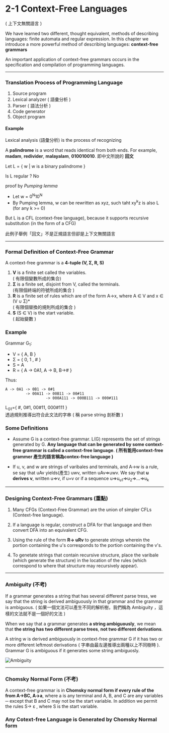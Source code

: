 # 2-1 Context-Free Languages
( 上下文無關語言 )

We have learned two different, thought equivalent, methods of describing languages: finite automata and regular expression. In this chapter we introduce a more powerful method of describing languages: __context-free grammars__

An important application of context-free grammars occurs in the specification and compilation of programming languages.

---
### Translation Process of Programming Language
1. Source program
2. Lexical analyzer ( 語彙分析 )
3. Parser ( 語法分析 )
4. Code generator
5. Object program

#### Example

Lexical analysis (語彙分析) is the process of recognizing

A __palindrome__ is a word that reads identical from both ends. For example, __madam__, __redivider__, __malayalam__, __010010010__. 即中文所說的 __回文__

Let L = { w | w is a binary palindrome }

Is L regular ? No

proof by _Pumping lemma_
* Let w = 0<sup>N</sup>10<sup>N</sup>
* By Pumping lemma, w can be rewritten as xyz, such taht xy<sup>k</sup>z is also L (for any k >= 0)

But L is a CFL (context-free language), because it supports recursive substitution (in the form of a CFG)

此例子舉例「回文」不是正規語言但卻是上下文無關語言

---

### Formal Definition of Context-Free Grammar
A context-free grammar is a __4-tuple (V, Σ, R, S)__
1. __V__ is a finite set called the variables. <br>( 有限個變數所成的集合)
2. __Σ__ is a finite set, disjoint from V, called the terminals.<br> (有限個終端的符號所成的集合 )
3. __R__ is a finite set of rules which are of the form A->x, where A ∈ V and x ∈ (V ∪ Σ)* <br>( 有限個替換的規則所成的集合 )
4. __S__ (S ∈ V) is the start variable.<br>( 起始變數 )

### Example
Grammar G<sub>1</sub>:
+ V = { A, B }
+ Σ = { 0, 1 , # }
+ S = A
+ R = { A -> 0A1, A -> B, B->#  }

Thus:
```
A -> 0A1 -> 0B1 -> 0#1
         -> 00A11 -> 00B11 -> 00#11
                  -> 000A111 -> 000B111 -> 000#111
```
L<sub>G1</sub>={ #, 0#1, 00#11,  000#111 }<br>
透過規則推導出符合此文法的字串 ( 稱 parse string 剖析數 )

### Some Definitions
+ Assume G is a context-free grammar. L(G) represents the set of strings generated by G. __Any language that can be generated by some context-free grammar is called a context-free language__. __( 所有能用context-free grammer 產生的語言稱為contex-free language )__

+ If u, v, and w are strings of varibales and terminals, and A->w is a rule, se say that uAv yields(產生) uwv, written uAv=>uwv. We say that __u derives v__, written u=>v, if u=v or if a sequence u=>u<sub>u1</sub>=>u<sub>2</sub>=>...=>u<sub>k</sub>

---
### Designing Context-Free Grammars (重點)

1. Many CFGs (Context-Free Grammar) are the union of simpler CFLs (Context-free language).<br>

2. If a language is regular, construct a DFA for that language and then convert DFA into an equivalent CFG.

3. Using the rule of the form __R-> uRv__ to generate strings wherein the portion containing the u's corresponds to the portion containing the v's.

4. To genetate strings that contain recursive structure, place the varibale (which generate the structure) in the location of the rules (which correspond to where that structure may recursively appear).

---

### Ambiguity (不考)
If a grammar generates a string that has several different parse tress, we say that the string is derived ambiguously in that grammar and the grammar is ambiguous. ( 如果一個文法可以產生不同的解析樹，我們稱為 Ambiguity ，這樣的文法就不是一個好的文法 )

When we say that a grammar generates __a string ambiguously__, we mean that __the string has two different parse trees__, __not two different derivations__.

A string w is derived ambiguously in context-free grammar G if it has two or more different leftmost derivations ( 字串由最左邊推導出兩種以上不同樹時 ). Grammar G is ambiguous if it generates some string ambiguosly.

![Ambiguity](https://imgur.com/276eIKq.png)

---
### Chomsky Normal Form (不考)
A context-free grammar is in __Chomsky normal form if every rule of the from A->BC, A->a__, where a is any terminal and A, B, and C are any variables ─ except that B and C may not be the start variable. In addition we permit the rules S-> ε , where S is the start variable.

### Any Cotext-free Language is Generated by Chomsky Normal form
